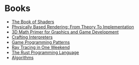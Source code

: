 # Books

* [The Book of Shaders][1]
* [Physically Based Rendering: From Theory To Implementation][2]
* [3D Math Primer for Graphics and Game Development][3]
* [Crafting Interpreters][4]
* [Game Programming Patterns][5]
* [Ray Tracing in One Weekend][6]
* [The Rust Programming Language][7]
* [Algorithms][8]

[1]: https://thebookofshaders.com/
[2]: https://pbr-book.org/
[3]: https://gamemath.com/
[4]: https://craftinginterpreters.com/
[5]: http://gameprogrammingpatterns.com/
[6]: https://raytracing.github.io/
[7]: https://doc.rust-lang.org/book/
[8]: https://jeffe.cs.illinois.edu/teaching/algorithms/
